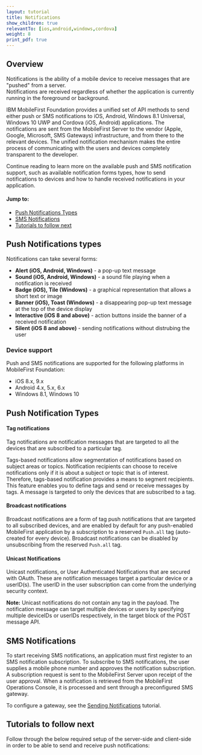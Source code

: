```yaml
---
layout: tutorial
title: Notifications
show_children: true
relevantTo: [ios,android,windows,cordova]
weight: 8
print_pdf: true
---
```

## Overview
Notifications is the ability of a mobile device to receive messages that are "pushed" from a server.  
Notifications are received regardless of whether the application is currently running in the foreground or background.  

IBM MobileFirst Foundation provides a unified set of API methods to send either push or SMS notifications to iOS, Android, Windows 8.1 Universal, Windows 10 UWP and Cordova (iOS, Android) applications. The notifications are sent from the MobileFirst Server to the vendor (Apple, Google, Microsoft, SMS Gateways) infrastructure, and from there to the relevant devices. The unified notification mechanism makes the entire process of communicating with the users and devices completely transparent to the developer.

Continue reading to learn more on the available push and SMS notification support, such as available notification forms types, how to send notifications to devices and how to handle received notifications in your application.

#### Jump to:

* [Push Notifications Types](#push-notifications-types)
* [SMS Notifications](#sms-notifications)
* [Tutorials to follow next](#tutorials-to-follow-next)

## Push Notifications types
Notifications can take several forms:

* **Alert (iOS, Android, Windows)** -  a pop-up text message
* **Sound (iOS, Android, Windows)** - a sound file playing when a notification is received
* **Badge (iOS), Tile (Windows)** - a graphical representation that allows a short text or image
* **Banner (iOS), Toast (Windows)** - a disappearing pop-up text message at the top of the device display
* **Interactive (iOS 8 and above)** - action buttons inside the banner of a received notification
* **Silent (iOS 8 and above)** - sending notifications without distrubing the user

### Device support
Push and SMS notifications are supported for the following platforms in MobileFirst Foundation:

* iOS 8.x, 9.x
* Android 4.x, 5.x, 6.x
* Windows 8.1, Windows 10

## Push Notification Types 

#### Tag notifications
Tag notifications are notification messages that are targeted to all the devices that are subscribed to a particular tag.  

Tags-based notifications allow segmentation of notifications based on subject areas or topics. Notification recipients can choose to receive notifications only if it is about a subject or topic that is of interest. Therefore, tags-based notification provides a means to segment recipients. This feature enables you to define tags and send or receive messages by tags. A message is targeted to only the devices that are subscribed to a tag.

#### Broadcast notifications
Broadcast notifications are a form of tag push notifications that are targeted to all subscribed devices, and are enabled by default for any push-enabled MobileFirst application by a subscription to a reserved `Push.all` tag (auto-created for every device). Broadcast notifications can be disabled by unsubscribing from the reserved `Push.all` tag.

#### Unicast Notifications
Unicast notifications, or User Authenticated Notifications that are secured with OAuth. These are notification messages target a particular device or a userID(s). The userID in the user subscription can come from the underlying security context.

**Note:** Unicast notifications do not contain any tag in the payload. The notification message can target multiple devices or users by specifying multiple deviceIDs or userIDs respectively, in the target block of the POST message API.

## SMS Notifications
To start receiving SMS notifications, an application must first register to an SMS notification subscription. To subscribe to SMS notifications, the user supplies a mobile phone number and approves the notification subscription. A subscription request is sent to the MobileFirst Server upon receipt of the user approval. When a notification is retrieved from the MobileFirst Operations Console, it is processed and sent through a preconfigured SMS gateway.

To configure a gateway, see the [Sending Notifications](sending-notifications) tutorial.

## Tutorials to follow next
Follow through the below required setup of the server-side and client-side in order to be able to send and receive push notifications:
